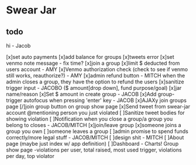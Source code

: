 # Swear Jar

## todo

hi - Jacob

[x]set auto payments
[x]add balance for groups
[x]tweets error
[x]set venmo note message - fix time?
[x]join a group
[x]limit $ deducted from users account - AMY
[x]Venmo authorization check (check to see if venmo still works, reauthorize?) - AMY
[x]admin refund button - MITCH when the admin closes a group, they have the option to refund the users
[x]sanitize trigger input - JACOBO ($ amount[drop down], fund purpose/goal)
  [x]jar name/reason
[x]Set $ amount in create group - JACOB
[x]Add group-trigger autofocus when pressing 'enter' key - JACOB
[x]AJAXy join groups page
  [/]join group button on group show page
[x]Send tweet from swear-jar account @mentioning person you just violated
[ ]Sanitize tweet bodies for showing violation
[ ]Notification when you close a group/a group you belong to closes - JACOB/MITCH
    [x]join/leave group
    [x]someone joins a group you own
    [ ]someone leaves a group
[ ]admin promise to spend funds correctly/more legal stuff - JACOB/MITCH
[ ]design shit - MITCH
[ ]About page (maybe just index w/ app definition)
[ ]Dashboard - Charts! Group show page
 -violations per user, total raised, most used trigger, violations per day, top violator


